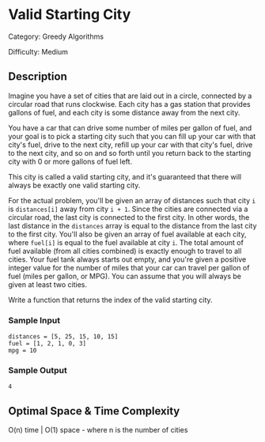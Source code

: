 # Valid Starting City

Category: Greedy Algorithms

Difficulty: Medium

## Description

Imagine you have a set of cities that are laid out in a circle, connected by a
circular road that runs clockwise. Each city has a gas station that provides
gallons of fuel, and each city is some distance away from the next city.

You have a car that can drive some number of miles per gallon of fuel, and
your goal is to pick a starting city such that you can fill up your car with
that city's fuel, drive to the next city, refill up your car with that city's
fuel, drive to the next city, and so on and so forth until you return back to
the starting city with 0 or more gallons of fuel left.

This city is called a valid starting city, and it's guaranteed that there will
always be exactly one valid starting city.

For the actual problem, you'll be given an array of distances such that city
`i` is `distances[i]` away from city `i + 1`.
Since the cities are connected via a circular road, the last city is connected
to the first city. In other words, the last distance in the
`distances` array is equal to the distance from the last city to
the first city. You'll also be given an array of fuel available at each city,
where `fuel[i]` is equal to the fuel available at city
`i`. The total amount of fuel available (from all cities combined)
is exactly enough to travel to all cities. Your fuel tank always starts out
empty, and you're given a positive integer value for the number of miles that
your car can travel per gallon of fuel (miles per gallon, or MPG). You can
assume that you will always be given at least two cities.

<p>Write a function that returns the index of the valid starting city.</p>

### Sample Input
```
distances = [5, 25, 15, 10, 15]
fuel = [1, 2, 1, 0, 3]
mpg = 10
```

### Sample Output
```
4
```

## Optimal Space & Time Complexity

O(n) time | O(1) space - where n is the number of cities
